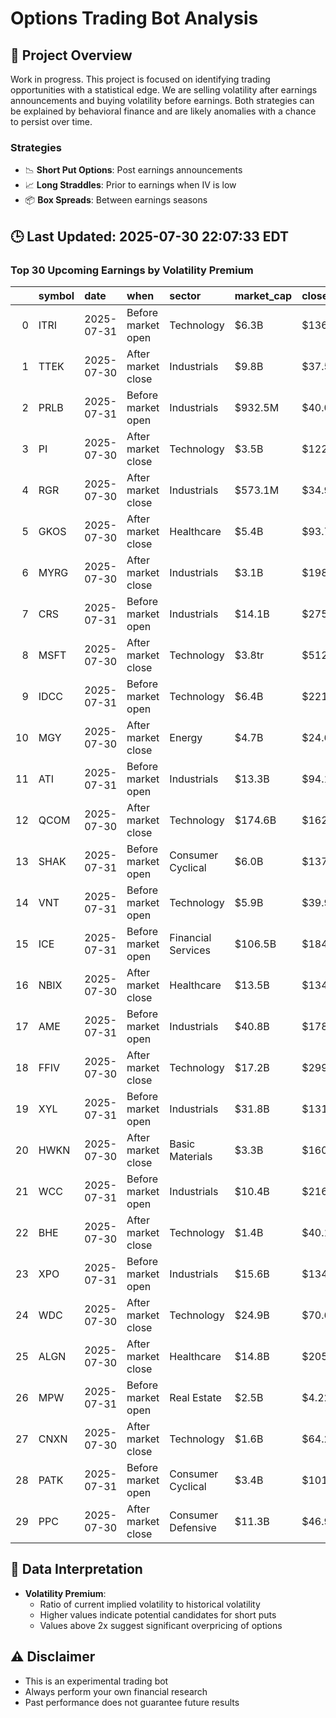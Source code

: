 # Options Trading Bot Analysis

## 🚀 Project Overview
Work in progress. This project is focused on identifying trading opportunities with a statistical edge.
We are selling volatility after earnings announcements and buying volatility before earnings.
Both strategies can be explained by behavioral finance and are likely anomalies with a chance to persist over time.

### Strategies
- 📉 **Short Put Options**: Post earnings announcements
- 📈 **Long Straddles**: Prior to earnings when IV is low
- 📦 **Box Spreads**: Between earnings seasons

## 🕒 Last Updated: 2025-07-30 22:07:33 EDT

### Top 30 Upcoming Earnings by Volatility Premium

|    | symbol   | date       | when               | sector             | market_cap   | close   | hv_current   | iv_current   | vol_premium   |
|---:|:---------|:-----------|:-------------------|:-------------------|:-------------|:--------|:-------------|:-------------|:--------------|
|  0 | ITRI     | 2025-07-31 | Before market open | Technology         | $6.3B        | $136.62 | 15.03%       | 42.64%       | 2.84x         |
|  1 | TTEK     | 2025-07-30 | After market close | Industrials        | $9.8B        | $37.54  | 14.93%       | 38.89%       | 2.60x         |
|  2 | PRLB     | 2025-07-31 | Before market open | Industrials        | $932.5M      | $40.02  | 23.71%       | 56.27%       | 2.37x         |
|  3 | PI       | 2025-07-30 | After market close | Technology         | $3.5B        | $122.81 | 35.64%       | 80.48%       | 2.26x         |
|  4 | RGR      | 2025-07-30 | After market close | Industrials        | $573.1M      | $34.92  | 21.75%       | 48.53%       | 2.23x         |
|  5 | GKOS     | 2025-07-30 | After market close | Healthcare         | $5.4B        | $93.76  | 31.18%       | 69.55%       | 2.23x         |
|  6 | MYRG     | 2025-07-30 | After market close | Industrials        | $3.1B        | $198.15 | 25.36%       | 55.36%       | 2.18x         |
|  7 | CRS      | 2025-07-31 | Before market open | Industrials        | $14.1B       | $275.26 | 22.04%       | 47.84%       | 2.17x         |
|  8 | MSFT     | 2025-07-30 | After market close | Technology         | $3.8tr       | $512.57 | 11.36%       | 24.49%       | 2.16x         |
|  9 | IDCC     | 2025-07-31 | Before market open | Technology         | $6.4B        | $221.35 | 19.88%       | 42.34%       | 2.13x         |
| 10 | MGY      | 2025-07-30 | After market close | Energy             | $4.7B        | $24.60  | 29.93%       | 60.72%       | 2.03x         |
| 11 | ATI      | 2025-07-31 | Before market open | Industrials        | $13.3B       | $94.11  | 23.30%       | 46.52%       | 2.00x         |
| 12 | QCOM     | 2025-07-30 | After market close | Technology         | $174.6B      | $162.08 | 19.57%       | 38.90%       | 1.99x         |
| 13 | SHAK     | 2025-07-31 | Before market open | Consumer Cyclical  | $6.0B        | $137.12 | 27.38%       | 54.14%       | 1.98x         |
| 14 | VNT      | 2025-07-31 | Before market open | Technology         | $5.9B        | $39.93  | 19.92%       | 39.32%       | 1.97x         |
| 15 | ICE      | 2025-07-31 | Before market open | Financial Services | $106.5B      | $184.71 | 11.23%       | 21.99%       | 1.96x         |
| 16 | NBIX     | 2025-07-30 | After market close | Healthcare         | $13.5B       | $134.19 | 20.89%       | 40.73%       | 1.95x         |
| 17 | AME      | 2025-07-31 | Before market open | Industrials        | $40.8B       | $178.96 | 14.12%       | 27.39%       | 1.94x         |
| 18 | FFIV     | 2025-07-30 | After market close | Technology         | $17.2B       | $299.24 | 19.27%       | 36.89%       | 1.91x         |
| 19 | XYL      | 2025-07-31 | Before market open | Industrials        | $31.8B       | $131.96 | 13.66%       | 26.00%       | 1.90x         |
| 20 | HWKN     | 2025-07-30 | After market close | Basic Materials    | $3.3B        | $160.63 | 23.58%       | 44.62%       | 1.89x         |
| 21 | WCC      | 2025-07-31 | Before market open | Industrials        | $10.4B       | $216.19 | 24.85%       | 46.95%       | 1.89x         |
| 22 | BHE      | 2025-07-30 | After market close | Technology         | $1.4B        | $40.19  | 26.76%       | 49.68%       | 1.86x         |
| 23 | XPO      | 2025-07-31 | Before market open | Industrials        | $15.6B       | $134.46 | 27.86%       | 51.25%       | 1.84x         |
| 24 | WDC      | 2025-07-30 | After market close | Technology         | $24.9B       | $70.61  | 22.88%       | 42.04%       | 1.84x         |
| 25 | ALGN     | 2025-07-30 | After market close | Healthcare         | $14.8B       | $205.81 | 30.52%       | 55.94%       | 1.83x         |
| 26 | MPW      | 2025-07-31 | Before market open | Real Estate        | $2.5B        | $4.22   | 34.29%       | 61.88%       | 1.80x         |
| 27 | CNXN     | 2025-07-30 | After market close | Technology         | $1.6B        | $64.22  | 17.54%       | 31.47%       | 1.79x         |
| 28 | PATK     | 2025-07-31 | Before market open | Consumer Cyclical  | $3.4B        | $101.29 | 26.71%       | 47.66%       | 1.78x         |
| 29 | PPC      | 2025-07-30 | After market close | Consumer Defensive | $11.3B       | $46.92  | 22.61%       | 40.32%       | 1.78x         |

## 📝 Data Interpretation

- **Volatility Premium**: 
  - Ratio of current implied volatility to historical volatility
  - Higher values indicate potential candidates for short puts
  - Values above 2x suggest significant overpricing of options

## ⚠️ Disclaimer
- This is an experimental trading bot
- Always perform your own financial research
- Past performance does not guarantee future results
